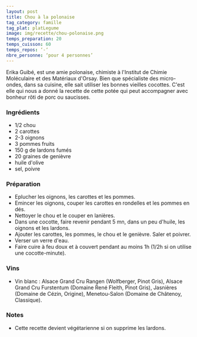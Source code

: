 ```yaml
---
layout: post
title: Chou à la polonaise
tag_category: famille
tag_plat: platLegume
image: img/recette/chou-polonaise.png
temps_preparation: 20
temps_cuisson: 60
temps_repos: ‘-‘
nbre_personne: ‘pour 4 personnes’
---
```

Erika Guibé, est une amie polonaise, chimiste à l'Institut de Chimie Moléculaire et des Matériaux d'Orsay. Bien que spécialiste des micro-ondes, dans sa cuisine, elle sait utiliser les bonnes vieilles cocottes. C'est elle qui nous a donné la recette de cette potée qui peut accompagner avec bonheur rôti de porc ou saucisses.

### Ingrédients
* 1/2 chou
* 2 carottes
* 2-3 oignons
* 3 pommes fruits
* 150 g de lardons fumés
* 20 graines de genièvre
* huile d'olive
* sel, poivre

### Préparation
* Eplucher les oignons, les carottes et les pommes.
* Emincer les oignons, couper les carottes en rondelles et les pommes en dés.
* Nettoyer le chou et le couper en lanières.
* Dans une cocotte, faire revenir pendant 5 mn, dans un peu d'huile, les oignons et les lardons.
* Ajouter les carottes, les pommes, le chou et le genièvre. Saler et poivrer.
* Verser un verre d'eau.
* Faire cuire à feu doux et à couvert pendant au moins 1h (1/2h si on utilise une cocotte-minute).

### Vins
* Vin blanc : Alsace Grand Cru Rangen (Wolfberger, Pinot Gris), Alsace Grand Cru Furstentum (Domaine René Fleith, Pinot Gris), Jasnières (Domaine de Cézin, Origine), Menetou-Salon (Domaine de Châtenoy, Classique).

### Notes
* Cette recette devient végétarienne si on supprime les lardons.
